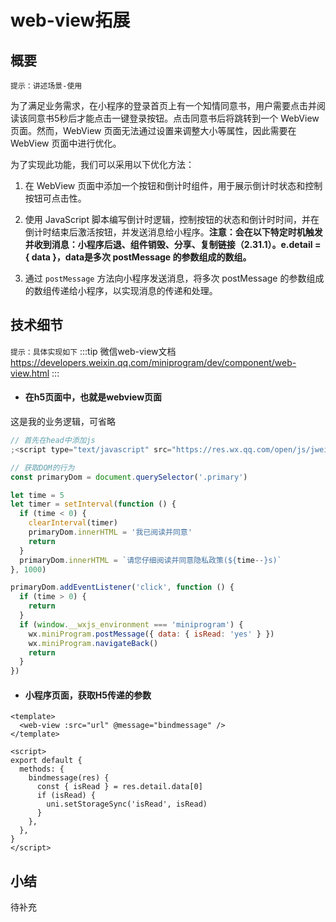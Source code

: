# web-view拓展

## 概要

`提示：讲述场景-使用`

为了满足业务需求，在小程序的登录首页上有一个知情同意书，用户需要点击并阅读该同意书5秒后才能点击一键登录按钮。点击同意书后将跳转到一个 WebView 页面。然而，WebView 页面无法通过设置来调整大小等属性，因此需要在 WebView 页面中进行优化。

为了实现此功能，我们可以采用以下优化方法：

1. 在 WebView 页面中添加一个按钮和倒计时组件，用于展示倒计时状态和控制按钮可点击性。
2. 使用 JavaScript 脚本编写倒计时逻辑，控制按钮的状态和倒计时时间，并在倒计时结束后激活按钮，并发送消息给小程序。**注意：会在以下特定时机触发并收到消息：小程序后退、组件销毁、分享、复制链接（2.31.1）。e.detail = { data }，data是多次 postMessage 的参数组成的数组。**

3. 通过 `postMessage` 方法向小程序发送消息，将多次 postMessage 的参数组成的数组传递给小程序，以实现消息的传递和处理。

## 技术细节

`提示：具体实现如下`
:::tip 微信web-view文档
https://developers.weixin.qq.com/miniprogram/dev/component/web-view.html
:::

- #### 在h5页面中，也就是webview页面

这是我的业务逻辑，可省略

```javascript
// 首先在head中添加js
;<script type="text/javascript" src="https://res.wx.qq.com/open/js/jweixin-1.3.2.js"></script>

// 获取DOM的行为
const primaryDom = document.querySelector('.primary')

let time = 5
let timer = setInterval(function () {
  if (time < 0) {
    clearInterval(timer)
    primaryDom.innerHTML = '我已阅读并同意'
    return
  }
  primaryDom.innerHTML = `请您仔细阅读并同意隐私政策(${time--}s)`
}, 1000)

primaryDom.addEventListener('click', function () {
  if (time > 0) {
    return
  }
  if (window.__wxjs_environment === 'miniprogram') {
    wx.miniProgram.postMessage({ data: { isRead: 'yes' } })
    wx.miniProgram.navigateBack()
    return
  }
})
```

- #### 小程序页面，获取H5传递的参数

```vue
<template>
  <web-view :src="url" @message="bindmessage" />
</template>

<script>
export default {
  methods: {
    bindmessage(res) {
      const { isRead } = res.detail.data[0]
      if (isRead) {
        uni.setStorageSync('isRead', isRead)
      }
    },
  },
}
</script>
```

## 小结

待补充
